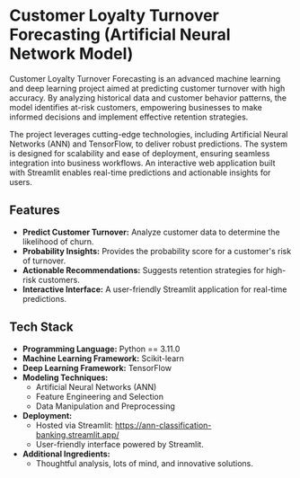 # Customer Loyalty Turnover Forecasting (Artificial Neural Network Model) 

Customer Loyalty Turnover Forecasting is an advanced machine learning and deep learning project aimed at predicting customer turnover with high accuracy. By analyzing historical data and customer behavior patterns, the model identifies at-risk customers, empowering businesses to make informed decisions and implement effective retention strategies.

The project leverages cutting-edge technologies, including Artificial Neural Networks (ANN) and TensorFlow, to deliver robust predictions. The system is designed for scalability and ease of deployment, ensuring seamless integration into business workflows. An interactive web application built with Streamlit enables real-time predictions and actionable insights for users.

## Features
- **Predict Customer Turnover:** Analyze customer data to determine the likelihood of churn.
- **Probability Insights:** Provides the probability score for a customer's risk of turnover.
- **Actionable Recommendations:** Suggests retention strategies for high-risk customers.
- **Interactive Interface:** A user-friendly Streamlit application for real-time predictions.

## Tech Stack
- **Programming Language:** Python == 3.11.0
- **Machine Learning Framework:** Scikit-learn
- **Deep Learning Framework:** TensorFlow
- **Modeling Techniques:**
    - Artificial Neural Networks (ANN)
    - Feature Engineering and Selection
    - Data Manipulation and Preprocessing
- **Deployment:**
    - Hosted via Streamlit: https://ann-classification-banking.streamlit.app/
    - User-friendly interface powered by Streamlit.
- **Additional Ingredients:**
    - Thoughtful analysis, lots of mind, and innovative solutions.

